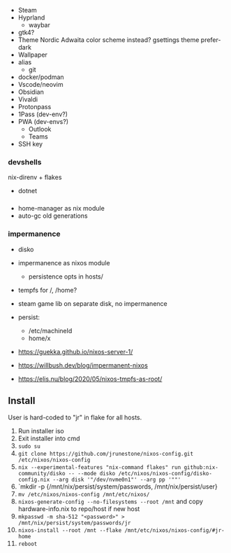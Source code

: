 * Steam
* Hyprland
    * waybar
* gtk4?
* Theme
    Nordic
    Adwaita color scheme instead?
    gsettings theme prefer-dark
* Wallpaper
* alias
    * git
* docker/podman
* Vscode/neovim
* Obsidian
* Vivaldi
* Protonpass
* 1Pass (dev-env?)
* PWA (dev-envs?)
    * Outlook
    * Teams
* SSH key 

### devshells
nix-direnv + flakes
* dotnet

### 
* home-manager as nix module
* auto-gc old generations

### impermanence
* disko
* impermanence as nixos module
    * persistence opts in hosts/
* tempfs for /, /home?
* steam game lib on separate disk, no impermanence
* persist:
    * /etc/machineId
    * home/x

* https://guekka.github.io/nixos-server-1/
* https://willbush.dev/blog/impermanent-nixos
* https://elis.nu/blog/2020/05/nixos-tmpfs-as-root/

## Install
User is hard-coded to "jr" in flake for all hosts.

1. Run installer iso
2. Exit installer into cmd
3. `sudo su`
6. `git clone https://github.com/jrunestone/nixos-config.git /etc/nixos/nixos-config`
4. `nix --experimental-features "nix-command flakes" run github:nix-community/disko -- --mode disko /etc/nixos/nixos-config/disko-config.nix --arg disk '"/dev/nvme0n1"' --arg pp '""'`
5. `mkdir -p {/mnt/nix/persist/system/passwords, /mnt/nix/persist/user}
6. `mv /etc/nixos/nixos-config /mnt/etc/nixos/`
5. `nixos-generate-config --no-filesystems --root /mnt` and copy hardware-info.nix to repo/host if new host
8. `mkpasswd -m sha-512 "<password>" > /mnt/nix/persist/system/passwords/jr`
9. `nixos-install --root /mnt --flake /mnt/etc/nixos/nixos-config/#jr-home`
10. `reboot`